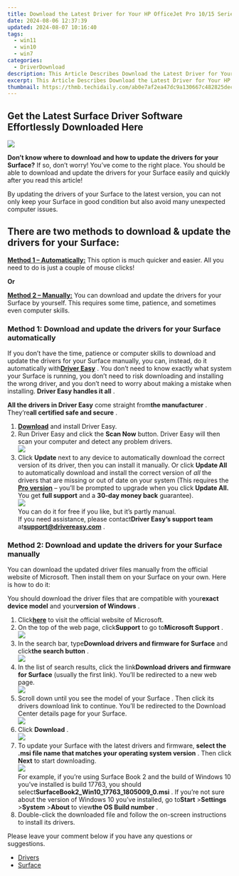 ```yaml
---
title: Download the Latest Driver for Your HP OfficeJet Pro 10/15 Series
date: 2024-08-06 12:37:39
updated: 2024-08-07 10:16:40
tags:
  - win11
  - win10
  - win7
categories:
  - DriverDownload
description: This Article Describes Download the Latest Driver for Your HP OfficeJet Pro 10/15 Series
excerpt: This Article Describes Download the Latest Driver for Your HP OfficeJet Pro 10/15 Series
thumbnail: https://thmb.techidaily.com/ab0e7af2ea47dc9a130667c482825dec2796c60b318c8e5d37602ce87530db16.jpg
---
```


## Get the Latest Surface Driver Software Effortlessly Downloaded Here

![](https://images.drivereasy.com/wp-content/uploads/2018/12/0004-278x300.png)

 **Don’t know where to download and how to update the drivers for your Surface?** If so, don’t worry! You’ve come to the right place. You should be able to download and update the drivers for your Surface easily and quickly after you read this article!

 By updating the drivers of your Surface to the latest version, you can not only keep your Surface in good condition but also avoid many unexpected computer issues.

## **There are two methods to download & update the drivers for your Surface:**

[**Method 1 – Automatically:**](https://tools.techidaily.com/drivereasy/download/) This option is much quicker and easier. All you need to do is just a couple of mouse clicks!

**Or**

[**Method 2 – Manually:**](https://tools.techidaily.com/drivereasy/download/)  You can download and update the drivers for your Surface by yourself. This requires some time, patience, and sometimes even computer skills.

### Method 1: Download and update the drivers for your Surface automatically

 If you don’t have the time, patience or computer skills to download and update the drivers for your Surface manually, you can, instead, do it automatically with[**Driver Easy**](https://tools.techidaily.com/drivereasy/download/) .  You don’t need to know exactly what system your Surface is running, you don’t need to risk downloading and installing the wrong driver, and you don’t need to worry about making a mistake when installing. **Driver Easy handles it all** .

**All the drivers in Driver Easy** come straight from**the manufacturer** . They‘re**all certified safe and secure** .

1. **[Download](https://tools.techidaily.com/drivereasy/download/)**  and install Driver Easy.
2. Run Driver Easy and click the **Scan Now**  button. Driver Easy will then scan your computer and detect any problem drivers.  
![](https://images.drivereasy.com/wp-content/uploads/2018/12/Snap725.png)
3. Click **Update**  next to any device to automatically download the correct version of its driver, then you can install it manually. Or click **Update All**  to automatically download and install the correct version of _all_  the drivers that are missing or out of date on your system (This requires the **[Pro version](https://tools.techidaily.com/drivereasy/download/)**  – you’ll be prompted to upgrade when you click **Update All.** You get **full support**  and a **30-day money back**  guarantee).  
![](https://images.drivereasy.com/wp-content/uploads/2018/12/Snap726.png)  
 You can do it for free if you like, but it’s partly manual.  
 If you need assistance, please contact**Driver Easy’s support team** at[**support@drivereasy.com**](https://tools.techidaily.com/drivereasy/download/) .

### Method 2: Download and update the drivers for your Surface manually

 You can download the updated driver files manually from the official website of Microsoft. Then install them on your Surface on your own. Here is how to do it:

 You should download the driver files that are compatible with your**exact device model** and your**version of Windows** .

1. Click[**here**](https://www.microsoft.com/en-us/) to visit the official website of Microsoft.
2. On the top of the web page, click**Support** to go to**Microsoft Support** .  
![](https://images.drivereasy.com/wp-content/uploads/2018/12/Snap728.png)
3. In the search bar, type**Download drivers and firmware for Surface** and click**the search button** .  
![](https://images.drivereasy.com/wp-content/uploads/2018/12/Snap729.png)
4. In the list of search results, click the link**Download drivers and firmware for Surface** (usually the first link). You’ll be redirected to a new web page.  
![](https://images.drivereasy.com/wp-content/uploads/2018/12/Snap730-1.png)
5. Scroll down until you see the model of your Surface  . Then click its drivers download link to continue. You’ll be redirected to the Download Center details page for your Surface.  
![](https://images.drivereasy.com/wp-content/uploads/2018/12/Snap731.png)
6. Click **Download**  .  
![](https://images.drivereasy.com/wp-content/uploads/2018/12/Snap732.png)
7. To update your Surface with the latest drivers and firmware,   **select the .msi file name that matches your operating system version** . Then click **Next**  to start downloading.  
![](https://images.drivereasy.com/wp-content/uploads/2018/12/Snap733.png)  
 For example, if you’re using Surface Book 2 and the build of Windows 10 you’ve installed is build 17763, you should select**SurfaceBook2\_Win10\_17763\_1805009\_0.msi** . If you’re not sure about the version of Windows 10 you’ve installed, go to**Start** \>**Settings** \>**System** \>**About** to view**the OS Build number** .
8. Double-click the downloaded file and follow the on-screen instructions to install its drivers.

Please leave your comment below if you have any questions or suggestions.

* [Drivers](https://tools.techidaily.com/drivereasy/download/)
* [Surface](https://tools.techidaily.com/drivereasy/download/)

<ins class="adsbygoogle"
     style="display:block"
     data-ad-format="autorelaxed"
     data-ad-client="ca-pub-7571918770474297"
     data-ad-slot="1223367746"></ins>



<ins class="adsbygoogle"
     style="display:block"
     data-ad-client="ca-pub-7571918770474297"
     data-ad-slot="8358498916"
     data-ad-format="auto"
     data-full-width-responsive="true"></ins>
